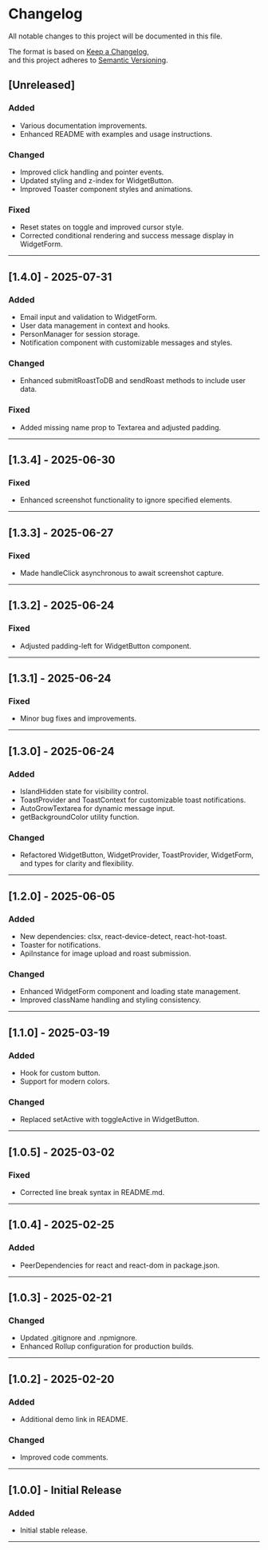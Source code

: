 # Changelog

All notable changes to this project will be documented in this file.

The format is based on [Keep a Changelog](https://keepachangelog.com/en/1.0.0/),  
and this project adheres to [Semantic Versioning](https://semver.org/spec/v2.0.0.html).

## [Unreleased]

### Added

-   Various documentation improvements.
-   Enhanced README with examples and usage instructions.

### Changed

-   Improved click handling and pointer events.
-   Updated styling and z-index for WidgetButton.
-   Improved Toaster component styles and animations.

### Fixed

-   Reset states on toggle and improved cursor style.
-   Corrected conditional rendering and success message display in WidgetForm.

---

## [1.4.0] - 2025-07-31

### Added

-   Email input and validation to WidgetForm.
-   User data management in context and hooks.
-   PersonManager for session storage.
-   Notification component with customizable messages and styles.

### Changed

-   Enhanced submitRoastToDB and sendRoast methods to include user data.

### Fixed

-   Added missing name prop to Textarea and adjusted padding.

---

## [1.3.4] - 2025-06-30

### Fixed

-   Enhanced screenshot functionality to ignore specified elements.

---

## [1.3.3] - 2025-06-27

### Fixed

-   Made handleClick asynchronous to await screenshot capture.

---

## [1.3.2] - 2025-06-24

### Fixed

-   Adjusted padding-left for WidgetButton component.

---

## [1.3.1] - 2025-06-24

### Fixed

-   Minor bug fixes and improvements.

---

## [1.3.0] - 2025-06-24

### Added

-   IslandHidden state for visibility control.
-   ToastProvider and ToastContext for customizable toast notifications.
-   AutoGrowTextarea for dynamic message input.
-   getBackgroundColor utility function.

### Changed

-   Refactored WidgetButton, WidgetProvider, ToastProvider, WidgetForm, and types for clarity and flexibility.

---

## [1.2.0] - 2025-06-05

### Added

-   New dependencies: clsx, react-device-detect, react-hot-toast.
-   Toaster for notifications.
-   ApiInstance for image upload and roast submission.

### Changed

-   Enhanced WidgetForm component and loading state management.
-   Improved className handling and styling consistency.

---

## [1.1.0] - 2025-03-19

### Added

-   Hook for custom button.
-   Support for modern colors.

### Changed

-   Replaced setActive with toggleActive in WidgetButton.

---

## [1.0.5] - 2025-03-02

### Fixed

-   Corrected line break syntax in README.md.

---

## [1.0.4] - 2025-02-25

### Added

-   PeerDependencies for react and react-dom in package.json.

---

## [1.0.3] - 2025-02-21

### Changed

-   Updated .gitignore and .npmignore.
-   Enhanced Rollup configuration for production builds.

---

## [1.0.2] - 2025-02-20

### Added

-   Additional demo link in README.

### Changed

-   Improved code comments.

---

## [1.0.0] - Initial Release

### Added

-   Initial stable release.

---
